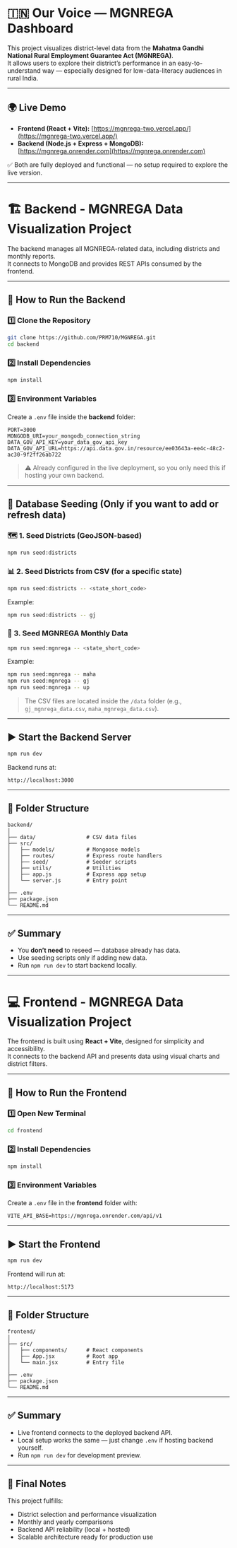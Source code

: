# 🇮🇳 Our Voice — MGNREGA Dashboard

This project visualizes district-level data from the **Mahatma Gandhi National Rural Employment Guarantee Act (MGNREGA)**.  
It allows users to explore their district’s performance in an easy-to-understand way — especially designed for low-data-literacy audiences in rural India.

---

## 🌍 Live Demo

- **Frontend (React + Vite):** [https://mgnrega-two.vercel.app/](https://mgnrega-two.vercel.app/)
- **Backend (Node.js + Express + MongoDB):** [https://mgnrega.onrender.com](https://mgnrega.onrender.com)

✅ Both are fully deployed and functional — no setup required to explore the live version.

---

# 🏗️ Backend - MGNREGA Data Visualization Project

The backend manages all MGNREGA-related data, including districts and monthly reports.  
It connects to MongoDB and provides REST APIs consumed by the frontend.

---

## 🚀 How to Run the Backend

### 1️⃣ Clone the Repository
```bash
git clone https://github.com/PRM710/MGNREGA.git
cd backend
```

### 2️⃣ Install Dependencies
```bash
npm install
```

### 3️⃣ Environment Variables
Create a `.env` file inside the **backend** folder:

```env
PORT=3000
MONGODB_URI=your_mongodb_connection_string
DATA_GOV_API_KEY=your_data_gov_api_key
DATA_GOV_API_URL=https://api.data.gov.in/resource/ee03643a-ee4c-48c2-ac30-9f2ff26ab722
```

> ⚠️ Already configured in the live deployment, so you only need this if hosting your own backend.

---

## 🧠 Database Seeding (Only if you want to add or refresh data)

### 🗺️ 1. Seed Districts (GeoJSON-based)
```bash
npm run seed:districts
```

### 📊 2. Seed Districts from CSV (for a specific state)
```bash
npm run seed:districts -- <state_short_code>
```
Example:
```bash
npm run seed:districts -- gj
```

### 💾 3. Seed MGNREGA Monthly Data
```bash
npm run seed:mgnrega -- <state_short_code>
```
Example:
```bash
npm run seed:mgnrega -- maha
npm run seed:mgnrega -- gj
npm run seed:mgnrega -- up
```

> The CSV files are located inside the `/data` folder (e.g., `gj_mgnrega_data.csv`, `maha_mgnrega_data.csv`).

---

## ▶️ Start the Backend Server
```bash
npm run dev
```
Backend runs at:
```
http://localhost:3000
```

---

## 🧩 Folder Structure

```
backend/
│
├── data/                # CSV data files
├── src/
│   ├── models/          # Mongoose models
│   ├── routes/          # Express route handlers
│   ├── seed/            # Seeder scripts
│   ├── utils/           # Utilities
│   ├── app.js           # Express app setup
│   └── server.js        # Entry point
│
├── .env
├── package.json
└── README.md
```

---

## ✅ Summary

- You **don’t need** to reseed — database already has data.
- Use seeding scripts only if adding new data.
- Run `npm run dev` to start backend locally.

---

# 💻 Frontend - MGNREGA Data Visualization Project

The frontend is built using **React + Vite**, designed for simplicity and accessibility.  
It connects to the backend API and presents data using visual charts and district filters.

---

## 🚀 How to Run the Frontend

### 1️⃣ Open New Terminal
```bash
cd frontend
```

### 2️⃣ Install Dependencies
```bash
npm install
```

### 3️⃣ Environment Variables
Create a `.env` file in the **frontend** folder with:
```env
VITE_API_BASE=https://mgnrega.onrender.com/api/v1
```

---

## ▶️ Start the Frontend
```bash
npm run dev
```
Frontend will run at:
```
http://localhost:5173
```

---

## 🧩 Folder Structure

```
frontend/
│
├── src/
│   ├── components/      # React components
│   ├── App.jsx          # Root app
│   └── main.jsx         # Entry file
│
├── .env
├── package.json
└── README.md
```

---

## ✅ Summary

- Live frontend connects to the deployed backend API.  
- Local setup works the same — just change `.env` if hosting backend yourself.  
- Run `npm run dev` for development preview.

---

## 🎯 Final Notes

This project fulfills:
- District selection and performance visualization
- Monthly and yearly comparisons
- Backend API reliability (local + hosted)
- Scalable architecture ready for production use
